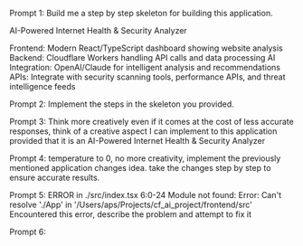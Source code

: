 Prompt 1:
Build me a step by step skeleton for building this application.

AI-Powered Internet Health & Security Analyzer

Frontend: Modern React/TypeScript dashboard showing website analysis
Backend: Cloudflare Workers handling API calls and data processing
AI Integration: OpenAI/Claude for intelligent analysis and recommendations
APIs: Integrate with security scanning tools, performance APIs, and threat intelligence feeds

Prompt 2:
Implement the steps in the skeleton you provided.

Prompt 3: 
Think more creatively even if it comes at the cost of less accurate responses, think of a creative aspect I can implement to this application provided that it is an AI-Powered Internet Health & Security Analyzer

Prompt 4:
temperature to 0, no more creativity, implement the previously mentioned application changes idea. take the changes step by step to ensure accurate results.

Prompt 5: 
ERROR in ./src/index.tsx 6:0-24
Module not found: Error: Can't resolve './App' in '/Users/aps/Projects/cf_ai_project/frontend/src'
Encountered this error, describe the problem and attempt to fix it

Prompt 6:
